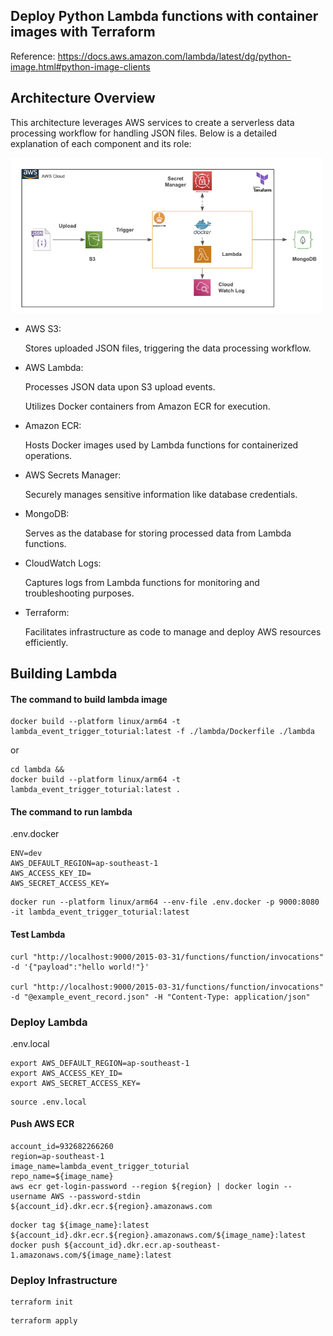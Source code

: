 ## Deploy Python Lambda functions with container images with Terraform

Reference: https://docs.aws.amazon.com/lambda/latest/dg/python-image.html#python-image-clients


## Architecture Overview

This architecture leverages AWS services to create a serverless data processing workflow for handling JSON files. Below is a detailed explanation of each component and its role:

<img src='architecture.png' width='500px'>

- AWS S3:

    Stores uploaded JSON files, triggering the data processing workflow.

- AWS Lambda:

    Processes JSON data upon S3 upload events.
    
    Utilizes Docker containers from Amazon ECR for execution.

- Amazon ECR:

    Hosts Docker images used by Lambda functions for containerized operations.

- AWS Secrets Manager:
    
    Securely manages sensitive information like database credentials.

- MongoDB:
    
    Serves as the database for storing processed data from Lambda functions.

- CloudWatch Logs:
    
    Captures logs from Lambda functions for monitoring and troubleshooting purposes.

- Terraform:
    
    Facilitates infrastructure as code to manage and deploy AWS resources efficiently.


## Building Lambda


#### The command to build lambda image
```shell
docker build --platform linux/arm64 -t lambda_event_trigger_toturial:latest -f ./lambda/Dockerfile ./lambda
```
or

```shell
cd lambda && 
docker build --platform linux/arm64 -t lambda_event_trigger_toturial:latest .
```

#### The command to run lambda

.env.docker
```shell
ENV=dev
AWS_DEFAULT_REGION=ap-southeast-1
AWS_ACCESS_KEY_ID=
AWS_SECRET_ACCESS_KEY=
```


```shell
docker run --platform linux/arm64 --env-file .env.docker -p 9000:8080 -it lambda_event_trigger_toturial:latest
```

#### Test Lambda

```shell
curl "http://localhost:9000/2015-03-31/functions/function/invocations" -d '{"payload":"hello world!"}'

curl "http://localhost:9000/2015-03-31/functions/function/invocations" -d "@example_event_record.json" -H "Content-Type: application/json"

```

### Deploy Lambda


.env.local
```shell
export AWS_DEFAULT_REGION=ap-southeast-1
export AWS_ACCESS_KEY_ID=
export AWS_SECRET_ACCESS_KEY=
```

```shell
source .env.local
``` 

#### Push AWS ECR

```shell
account_id=932682266260
region=ap-southeast-1
image_name=lambda_event_trigger_toturial
repo_name=${image_name}
aws ecr get-login-password --region ${region} | docker login --username AWS --password-stdin ${account_id}.dkr.ecr.${region}.amazonaws.com
```

```shell
docker tag ${image_name}:latest ${account_id}.dkr.ecr.${region}.amazonaws.com/${image_name}:latest
docker push ${account_id}.dkr.ecr.ap-southeast-1.amazonaws.com/${image_name}:latest
```


### Deploy Infrastructure

```shell
terraform init
```

```shell
terraform apply
```

